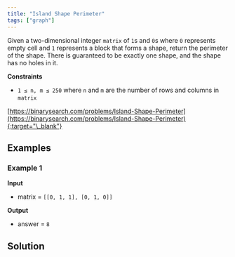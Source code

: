```yaml
---
title: "Island Shape Perimeter"
tags: ["graph"]
---
```


Given a two-dimensional integer `matrix` of `1`s and `0`s where `0` represents empty cell and `1` represents a block that forms a shape, return the perimeter of the shape. There is guaranteed to be exactly one shape, and the shape has no holes in it.

**Constraints**

- `1 ≤ n, m ≤ 250` where `n` and `m` are the number of rows and columns in `matrix`

[https://binarysearch.com/problems/Island-Shape-Perimeter](https://binarysearch.com/problems/Island-Shape-Perimeter){:target="\_blank"}

## Examples

### Example 1

**Input**

- matrix = `[[0, 1, 1], [0, 1, 0]]`

**Output**

- answer = `8`

## Solution

<script src="https://gist.github.com/yaeba/16da7be5123724fcf6eccc25581cef5a.js?file=Island-Shape-Perimeter.py"></script>
